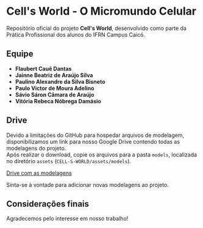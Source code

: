 # Cell's World - O Micromundo Celular

Repositório oficial do projeto **Cell's World**, desenvolvido como parte da Prática Profissional dos alunos do IFRN Campus Caicó.

## Equipe
- **Flaubert Cauê Dantas**  
- **Jainne Beatriz de Araújo Silva**  
- **Paulino Alexandre da Silva Bisneto**  
- **Paulo Victor de Moura Adelino**  
- **Sávio Sáron Câmara de Araújo**  
- **Vitória Rebeca Nóbrega Damásio**

## Drive
Devido a limitações do GitHub para hospedar arquivos de modelagem, disponibilizamos um link para nosso Google Drive contendo todas as modelagens do projeto.  
Após realizar o download, copie os arquivos para a pasta `models`, localizada no diretório `assets` (`CELL-S-WORLD/assets/models`).  

[Drive com as modelagens](https://drive.google.com/drive/folders/1TymQksEjWN6DXedaLqXeAzSIzWI35Pvk?usp=drive_link)

Sinta-se à vontade para adicionar novas modelagens ao projeto.  

## Considerações finais
Agradecemos pelo interesse em nosso trabalho!  

